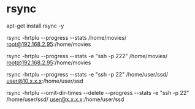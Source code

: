 # rsync

  apt-get install rsync -y
  
  rsync -hrtplu --progress --stats /home/movies/ root@192.168.2.95:/home/movies
  
  rsync -hrtplu --progress --stats -e "ssh -p 222" /home/movies/ root@192.168.2.95:/home/movies
  
  rsync -hrtplu --progress --stats -e "ssh -p 22" /home/user/ssd/ user@10.x.x.x:/home/user/ssd
  
  rsync -hrtplu --omit-dir-times --delete --progress --stats -e "ssh -p 22" /home/user/ssd/ user@x.x.x.x:/home/user/ssd
